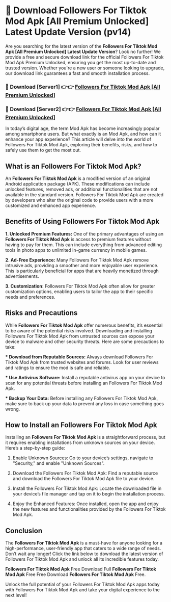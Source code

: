# 🤖 Download Followers For Tiktok Mod Apk [All Premium Unlocked] Latest Update Version (pv14)

Are you searching for the latest version of the <strong>Followers For Tiktok Mod Apk [All Premium Unlocked] Latest Update Version</strong>? Look no further! We provide a free and secure download link for the official Followers For Tiktok Mod Apk Premium Unlocked, ensuring you get the most up-to-date and trusted version. Whether you're a new user or someone looking to upgrade, our download link guarantees a fast and smooth installation process.


<h3>📌 Download [Server1] 👉👉 <a href="https://hapymods.com?title=Followers+For+Tiktok+Mod+Apk&ref=3B1">Followers For Tiktok Mod Apk [All Premium Unlocked]</a></h3>

<h3>📌 Download [Server2] 👉👉 <a href="https://hapymods.com?title=Followers+For+Tiktok+Mod+Apk&ref=3B1">Followers For Tiktok Mod Apk [All Premium Unlocked]</a></h3>


In today’s digital age, the term Mod Apk has become increasingly popular among smartphone users. But what exactly is an Mod Apk, and how can it enhance your app experience? This article will delve into the world of Followers For Tiktok Mod Apk, exploring their benefits, risks, and how to safely use them to get the most out.


<h2>What is an Followers For Tiktok Mod Apk?</h2>

An <strong>Followers For Tiktok Mod Apk</strong> is a modified version of an original Android application package (APK). These modifications can include unlocked features, removed ads, or additional functionalities that are not available in the standard version. Followers For Tiktok Mod Apk are created by developers who alter the original code to provide users with a more customized and enhanced app experience.


<h2>Benefits of Using Followers For Tiktok Mod Apk</h2>

<strong> 1. Unlocked Premium Features:</strong> One of the primary advantages of using an <strong>Followers For Tiktok Mod Apk</strong> is access to premium features without having to pay for them. This can include everything from advanced editing tools in photo apps to unlimited in-game currency in mobile games.

<strong> 2. Ad-Free Experience:</strong> Many Followers For Tiktok Mod Apk remove intrusive ads, providing a smoother and more enjoyable user experience. This is particularly beneficial for apps that are heavily monetized through advertisements.

<strong> 3. Customization:</strong> Followers For Tiktok Mod Apk often allow for greater customization options, enabling users to tailor the app to their specific needs and preferences.


<h2>Risks and Precautions</h2>

While <strong>Followers For Tiktok Mod Apk</strong> offer numerous benefits, it’s essential to be aware of the potential risks involved. Downloading and installing Followers For Tiktok Mod Apk from untrusted sources can expose your device to malware and other security threats. Here are some precautions to take:

<strong> * Download from Reputable Sources:</strong> Always download Followers For Tiktok Mod Apk from trusted websites and forums. Look for user reviews and ratings to ensure the mod is safe and reliable.

<strong> * Use Antivirus Software:</strong> Install a reputable antivirus app on your device to scan for any potential threats before installing an Followers For Tiktok Mod Apk.

<strong> * Backup Your Data:</strong> Before installing any Followers For Tiktok Mod Apk, make sure to back up your data to prevent any loss in case something goes wrong.


<h2>How to Install an Followers For Tiktok Mod Apk</h2>

Installing an <strong>Followers For Tiktok Mod Apk</strong> is a straightforward process, but it requires enabling installations from unknown sources on your device. Here’s a step-by-step guide:

 1. Enable Unknown Sources: Go to your device’s settings, navigate to "Security," and enable "Unknown Sources".

 2. Download the Followers For Tiktok Mod Apk: Find a reputable source and download the Followers For Tiktok Mod Apk file to your device.

 3. Install the Followers For Tiktok Mod Apk: Locate the downloaded file in your device’s file manager and tap on it to begin the installation process.

 4. Enjoy the Enhanced Features: Once installed, open the app and enjoy the new features and functionalities provided by the Followers For Tiktok Mod Apk.


<h2><strong>Conclusion</strong></h2>

The <strong>Followers For Tiktok Mod Apk</strong> is a must-have for anyone looking for a high-performance, user-friendly app that caters to a wide range of needs. Don’t wait any longer! Click the link below to download the latest version of Followers For Tiktok Mod Apk and unlock all its incredible features today.

<strong>Followers For Tiktok Mod Apk</strong> Free Download Full <strong>Followers For Tiktok Mod Apk</strong> Free Free Download <strong>Followers For Tiktok Mod Apk</strong> Free.

Unlock the full potential of your Followers For Tiktok Mod Apk apps today with Followers For Tiktok Mod Apk and take your digital experience to the next level!
